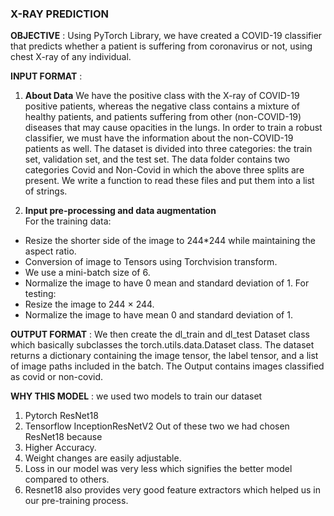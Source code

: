 ### X-RAY PREDICTION

**OBJECTIVE** : Using PyTorch Library, we have created a COVID-19 classifier that
predicts whether a patient is suffering from coronavirus or not, using chest X-ray of
any individual.

**INPUT FORMAT** :
1. **About Data**
We have the positive class with the X-ray of COVID-19 positive patients, whereas
the negative class contains a mixture of healthy patients, and patients suffering from
other (non-COVID-19) diseases that may cause opacities in the lungs. In order to
train a robust classifier, we must have the information about the non-COVID-19
patients as well.
The dataset is divided into three categories: the train set, validation set, and the test
set. The data folder contains two categories Covid and Non-Covid in which the
above three splits are present. We write a function to read these files and put them
into a list of strings.

2. **Input pre-processing and data augmentation** <br />
For the training data:
  * Resize the shorter side of the image to 244*244 while maintaining the
aspect ratio.
  * Conversion of image to Tensors using Torchvision transform.
  * We use a mini-batch size of 6.
  * Normalize the image to have 0 mean and standard deviation of 1.
For testing:
  * Resize the image to 244 × 244.
  * Normalize the image to have mean 0 and standard deviation of 1.

**OUTPUT FORMAT** : We then create the dl_train and dl_test Dataset class
which basically subclasses the torch.utils.data.Dataset class. The dataset returns a
dictionary containing the image tensor, the label tensor, and a list of image paths
included in the batch. The Output contains images classified as covid or non-covid.

**WHY THIS MODEL** : we used two models to train our dataset
1. Pytorch ResNet18
2. Tensorflow InceptionResNetV2
Out of these two we had chosen ResNet18 because
1. Higher Accuracy.
2. Weight changes are easily adjustable.
3. Loss in our model was very less which signifies the better model compared to
others.
4. Resnet18 also provides very good feature extractors which helped us in our
pre-training process.
